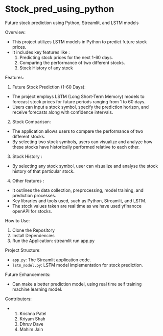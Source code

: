 # Stock_pred_using_python

Future stock prediction using Python, Streamlit, and LSTM models

Overview:
- This project utilizes LSTM models in Python to predict future stock prices.
- It includes key features like : 
  1. Predicting stock prices for the next 1-60 days.
  2. Comparing the performance of two different stocks.
  3. Stock History of any stock

Features:

1. Future Stock Prediction (1-60 Days):
- The project employs LSTM (Long Short-Term Memory) models to forecast stock prices for future periods ranging from 1 to 60 days.
- Users can input a stock symbol, specify the prediction horizon, and receive forecasts along with confidence intervals.

2. Stock Comparison:
- The application allows users to compare the performance of two different stocks.
- By selecting two stock symbols, users can visualize and analyze how these stocks have historically performed relative to each other.

3. Stock History :
- By selecting any stock symbol, user can visualize and analyse the stock history of that particular stock.

4. Other features :
- It outlines the data collection, preprocessing, model training, and prediction processes.
- Key libraries and tools used, such as Python, Streamlit, and LSTM.
- The stock values taken are real time as we have used yfinancce openAPI for stocks.

How to Use:

1. Clone the Repository
2. Install Dependencies
3. Run the Application:
   streamlit run app.py
   
Project Structure:

- `app.py`: The Streamlit application code.
- `lstm_model.py`: LSTM model implementation for stock prediction.

Future Enhancements:
- Can make a better prediction model, using real time self training machine learning model.

Contributors:
- 1. Krishna Patel
  2. Kriyam Shah
  3. Dhruv Dave
  4. Mahim Jain
